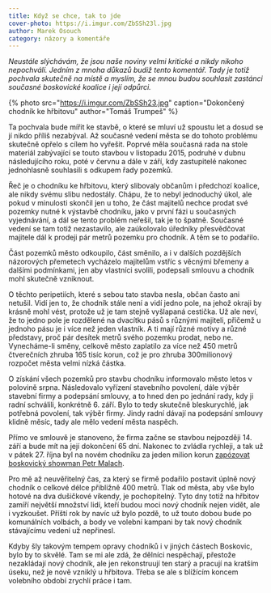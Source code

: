 ```yaml
---
title: Když se chce, tak to jde
cover-photo: https://i.imgur.com/ZbSSh23l.jpg
author: Marek Osouch
category: názory a komentáře
---
```


*Neustále slýchávám, že jsou naše noviny velmi kritické a nikdy nikoho nepochválí. Jedním z mnoha důkazů budiž tento komentář. Tady je totiž pochvala skutečně na místě a myslím, že se mnou budou souhlasit zastánci současné boskovické koalice i její odpůrci.*

{% photo src="https://i.imgur.com/ZbSSh23.jpg" caption="Dokončený chodník ke hřbitovu" author="Tomáš Trumpeš" %}

Ta pochvala bude mířit ke stavbě, o které se mluví už spoustu let a dosud se jí nikdo příliš nezabýval. Až současné vedení města se do tohoto problému skutečně opřelo s cílem ho vyřešit. Poprvé měla současná rada na stole materiál zabývající se touto stavbou v listopadu 2015, podruhé v dubnu následujícího roku, poté v červnu a dále v září, kdy zastupitelé nakonec jednohlasně souhlasili s odkupem řady pozemků.

Řeč je o chodníku ke hřbitovu, který slibovaly občanům i předchozí koalice, ale nikdy svému slibu nedostály. Chápu, že to nebyl jednoduchý úkol, ale pokud v minulosti skončil jen u toho, že část majitelů nechce prodat své pozemky nutné k výstavbě chodníku, jako v první fázi u současných vyjednávání, a dál se tento problém neřešil, tak je to špatně. Současné vedení se tam totiž nezastavilo, ale zaúkolovalo úředníky přesvědčovat majitele dál k prodeji pár metrů pozemku pro chodník. A těm se to podařilo.

Část pozemků město odkoupilo, část směnilo, a i v dalších pozdějších názorových přemetech vycházelo majitelům vstříc s věcnými břemeny a dalšími podmínkami, jen aby vlastníci svolili, podepsali smlouvu a chodník mohl skutečně vzniknout.

O těchto peripetiích, které s sebou tato stavba nesla, občan často ani netušil. Vidí jen to, že chodník stále není a vidí jedno pole, na jehož okraji by krásně mohl vést, protože už je tam stejně vyšlapaná cestička. Už ale neví, že to jedno pole je rozdělené na dvacítku pásů s různými majiteli, přičemž u jednoho pásu je i více než jeden vlastník. A ti mají různé motivy a různé představy, proč pár desítek metrů svého pozemku prodat, nebo ne. Vynecháme-li směny, celkově město zaplatilo za více než 450 metrů čtverečních zhruba 165 tisíc korun, což je pro zhruba 300milionový rozpočet města velmi nízká částka.

O získání všech pozemků pro stavbu chodníku informovalo město letos v polovině srpna. Následovalo vyřízení stavebního povolení, dále výběr stavební firmy a podepsání smlouvy, a to hned den po jednání rady, kdy ji radní schválili, konkrétně 6. září. Bylo to tedy skutečně bleskurychlé, jak potřebná povolení, tak výběr firmy. Jindy radní dávají na podepsání smlouvy klidně měsíc, tady ale mělo vedení města naspěch.

Přímo ve smlouvě je stanoveno, že firma začne se stavbou nejpozději 14. září a bude mít na její dokončení 65 dní. Nakonec to zvládla rychleji, a tak už v pátek 27. října byl na novém chodníku za jeden milion korun [zapózovat boskovický showman Petr Malach](https://www.facebook.com/mestoboskovice/photos/rpp.120045718078067/1490163967732895/?type=3&theater).

Pro mě až neuvěřitelný čas, za který se firmě podařilo postavit úplně nový chodník o celkové délce přibližně 400 metrů. Tlak od města, aby vše bylo hotové na dva dušičkové víkendy, je pochopitelný. Tyto dny totiž na hřbitov zamíří největší množství lidí, kteří budou moci nový chodník nejen vidět, ale i vyzkoušet. Příští rok by navíc už bylo pozdě, to už touto dobou bude po komunálních volbách, a body ve volební kampani by tak nový chodník stávajícímu vedení už nepřinesl.

Kdyby šly takovým tempem opravy chodníků i v jiných částech Boskovic, bylo by to skvělé. Tam se mi ale zdá, že dělníci nespěchají, přestože nezakládají nový chodník, ale jen rekonstruují ten starý a pracují na kratším úseku, než je nově vzniklý u hřbitova. Třeba se ale s blížícím koncem volebního období zrychlí práce i tam.